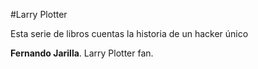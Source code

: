 #Larry Plotter

Esta serie de libros cuentas la historia de un hacker único

**Fernando Jarilla**. Larry Plotter fan.

